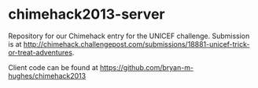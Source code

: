 chimehack2013-server
====================

Repository for our Chimehack entry for the UNICEF challenge. Submission is at http://chimehack.challengepost.com/submissions/18881-unicef-trick-or-treat-adventures.

Client code can be found at https://github.com/bryan-m-hughes/chimehack2013
